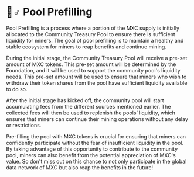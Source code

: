 # 🧙♂ Pool Prefilling

Pool Prefilling is a process where a portion of the MXC supply is initially allocated to the Community Treasury Pool to ensure there is sufficient liquidity for miners. The goal of pool prefilling is to maintain a healthy and stable ecosystem for miners to reap benefits and continue mining.

During the initial stage, the Community Treasury Pool will receive a pre-set amount of MXC tokens. This pre-set amount will be determined by the Foundation, and it will be used to support the community pool's liquidity needs. This pre-set amount will be used to ensure that miners who wish to withdraw their token shares from the pool have sufficient liquidity available to do so.

After the initial stage has kicked off, the community pool will start accumulating fees from the different sources mentioned earlier. The collected fees will then be used to replenish the pools’ liquidity, which ensures that miners can continue their mining operations without any delay or restrictions.

Pre-filling the pool with MXC tokens is crucial for ensuring that miners can confidently participate without the fear of insufficient liquidity in the pool. By taking advantage of this opportunity to contribute to the community pool, miners can also benefit from the potential appreciation of MXC's value. So don't miss out on this chance to not only participate in the global data network of MXC but also reap the benefits in the future!

